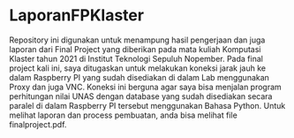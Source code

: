 # LaporanFPKlaster
Repository ini digunakan untuk menampung hasil pengerjaan dan juga laporan dari Final Project yang diberikan pada mata kuliah Komputasi Klaster tahun 2021 di Institut Teknologi Sepuluh Nopember. Pada final project kali ini, saya ditugaskan untuk melakukan koneksi jarak jauh ke dalam Raspberry PI yang sudah disediakan di dalam Lab menggunakan Proxy dan juga VNC. Koneksi ini berguna agar saya bisa menjalan program perhitungan nilai UNAS dengan database yang sudah disediakan secara paralel di dalam Raspberry PI tersebut menggunakan Bahasa Python. Untuk melihat laporan dan process pembuatan, anda bisa melihat file finalproject.pdf.
